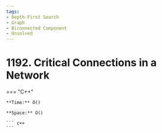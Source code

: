 ```yaml
---
tags:
- Depth-First Search
- Graph
- Biconnected Component
- Unsolved
---
```



# 1192. Critical Connections in a Network

=== "C++"

    **Time:** O()

    **Space:** O()

    ``` c++
    ```